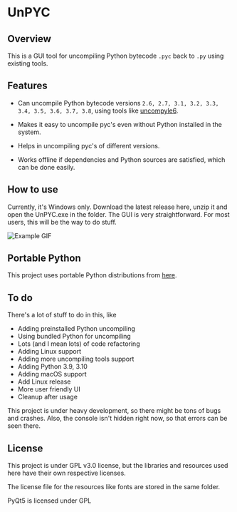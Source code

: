 # UnPYC

## Overview

This is a GUI tool for uncompiling Python bytecode `.pyc` back to `.py` using existing tools.

## Features

* Can uncompile Python bytecode versions `2.6, 2.7, 3.1, 3.2, 3.3, 3.4, 3.5, 3.6, 3.7, 3.8`, using tools like [uncompyle6](https://github.com/rocky/python-uncompyle6).

* Makes it easy to uncompile pyc's even without Python installed in the system.

* Helps in uncompiling pyc's of different versions.

* Works offline if dependencies and Python sources are satisfied, which can be done easily.

  

## How to use

Currently, it's Windows only. Download the latest release here, unzip it and open the UnPYC.exe in the folder. The GUI is very straightforward. For most users, this will be the way to do stuff.

![Example GIF](https://github.com/FuturisticGoo/UnPYC/example/example.gif)

## Portable Python

This project uses portable Python distributions from [here](https://github.com/FuturisticGoo/portable_python). 

## To do

There's a lot of stuff to do in this, like 

* Adding preinstalled Python uncompiling
* Using bundled Python for uncompiling
* Lots (and I mean lots) of code refactoring
* Adding Linux support
* Adding more uncompiling tools support
* Adding Python 3.9, 3.10
* Adding macOS support
* Add Linux release
* More user friendly UI
* Cleanup after usage

This project is under heavy development, so there might be tons of bugs and crashes. Also, the console isn't hidden right now, so that errors can be seen there.

## License

This project is under GPL v3.0 license, but the libraries and resources used here have their own respective licenses. 

The license file for the resources like fonts are stored in the same folder.

PyQt5 is licensed under GPL